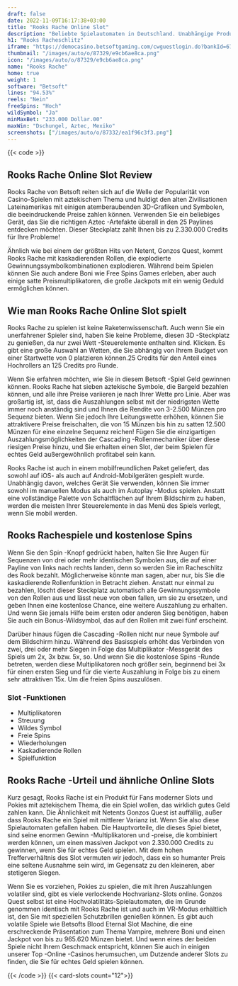 ```yaml
---
draft: false
date: 2022-11-09T16:17:38+03:00
title: "Rooks Rache Online Slot"
description: "Beliebte Spielautomaten in Deutschland. Unabhängige Produktbewertungen und exklusive Anmeldeangebote. Jetzt spielen!"
h1: "Rooks Racheschlitz"
iframe: "https://democasino.betsoftgaming.com/cwguestlogin.do?bankId=675&gameId=277"
thumbnail: "/images/auto/o/87329/e9cb6ae8ca.png"
icon: "/images/auto/o/87329/e9cb6ae8ca.png"
name: "Rooks Rache"
home: true
weight: 1
software: "Betsoft"
lines: "94.53%"
reels: "Nein"
freeSpins: "Hoch"
wildSymbol: "Ja"
minMaxBet: "233.000 Dollar.00"
maxWin: "Dschungel, Aztec, Mexiko"
screenshots: ["/images/auto/o/87332/ea1f96c3f3.png"]
---
```


{{< code >}}<h2>Rooks Rache Online Slot Review</h2><p>Rooks Rache von Betsoft reiten sich auf die Welle der Popularität von Casino-Spielen mit aztekischem Thema und huldigt den alten Zivilisationen Lateinamerikas mit einigen atemberaubenden 3D-Grafiken und Symbolen, die beeindruckende Preise zahlen können. Verwenden Sie ein beliebiges Gerät, das Sie die richtigen Aztec -Artefakte überall in den 25 Paylines entdecken möchten. Dieser Steckplatz zahlt Ihnen bis zu 2.330.000 Credits für Ihre Probleme!</p><p>Ähnlich wie bei einem der größten Hits von Netent, Gonzos Quest, kommt Rooks Rache mit kaskadierenden Rollen, die explodierte Gewinnungssymbolkombinationen explodieren. Während beim Spielen können Sie auch andere Boni wie Free Spins Games erleben, aber auch einige satte Preismultiplikatoren, die große Jackpots mit ein wenig Geduld ermöglichen können.</p><h2>Wie man Rooks Rache Online Slot spielt</h2><p>Rooks Rache zu spielen ist keine Raketenwissenschaft. Auch wenn Sie ein unerfahrener Spieler sind, haben Sie keine Probleme, diesen 3D -Steckplatz zu genießen, da nur zwei Wett -Steuerelemente enthalten sind. Klicken. Es gibt eine große Auswahl an Wetten, die Sie abhängig von Ihrem Budget von einer Startwette von 0 platzieren können.25 Credits für den Anteil eines Hochrollers an 125 Credits pro Runde.</p><p>Wenn Sie erfahren möchten, wie Sie in diesem Betsoft -Spiel Geld gewinnen können. Rooks Rache hat sieben aztekische Symbole, die Bargeld bezahlen können, und alle ihre Preise variieren je nach Ihrer Wette pro Linie. Aber was großartig ist, ist, dass die Auszahlungen selbst mit der niedrigsten Wette immer noch anständig sind und Ihnen die Rendite von 3-2.500 Münzen pro Sequenz bieten. Wenn Sie jedoch Ihre Leitungswette erhöhen, können Sie attraktivere Preise freischalten, die von 15 Münzen bis hin zu satten 12.500 Münzen für eine einzelne Sequenz reichen! Fügen Sie die einzigartigen Auszahlungsmöglichkeiten der Cascading -Rollenmechaniker über diese riesigen Preise hinzu, und Sie erhalten einen Slot, der beim Spielen für echtes Geld außergewöhnlich profitabel sein kann.</p><p>Rooks Rache ist auch in einem mobilfreundlichen Paket geliefert, das sowohl auf iOS- als auch auf Android-Mobilgeräten gespielt wurde. Unabhängig davon, welches Gerät Sie verwenden, können Sie immer sowohl im manuellen Modus als auch im Autoplay -Modus spielen. Anstatt eine vollständige Palette von Schaltflächen auf Ihrem Bildschirm zu haben, werden die meisten Ihrer Steuerelemente in das Menü des Spiels verlegt, wenn Sie mobil werden.</p><h2>Rooks Rachespiele und kostenlose Spins</h2><p>Wenn Sie den Spin -Knopf gedrückt haben, halten Sie Ihre Augen für Sequenzen von drei oder mehr identischen Symbolen aus, die auf einer Payline von links nach rechts landen, denn so werden Sie im Racheschlitz des Rook bezahlt. Möglicherweise könnte man sagen, aber nur, bis Sie die kaskadierende Rollenfunktion in Betracht ziehen. Anstatt nur einmal zu bezahlen, löscht dieser Steckplatz automatisch alle Gewinnungssymbole von den Rollen aus und lässt neue von oben fallen, um sie zu ersetzen, und geben Ihnen eine kostenlose Chance, eine weitere Auszahlung zu erhalten. Und wenn Sie jemals Hilfe beim ersten oder anderen Sieg benötigen, haben Sie auch ein Bonus-Wildsymbol, das auf den Rollen mit zwei fünf erscheint.</p><p>Darüber hinaus fügen die Cascading -Rollen nicht nur neue Symbole auf dem Bildschirm hinzu. Während des Basisspiels erhöht das Verbinden von zwei, drei oder mehr Siegen in Folge das Multiplikator -Messgerät des Spiels um 2x, 3x bzw. 5x, so. Und wenn Sie die kostenlose Spins -Runde betreten, werden diese Multiplikatoren noch größer sein, beginnend bei 3x für einen ersten Sieg und für die vierte Auszahlung in Folge bis zu einem sehr attraktiven 15x. Um die freien Spins auszulösen.</p><h3>
Slot -Funktionen</h3><ul>
<li></span>
Multiplikatoren</li>
<li></span>
Streuung</li>
<li></span>
Wildes Symbol</li>
<li></span>
Freie Spins</li>
<li></span>
Wiederholungen</li>
<li></span>
Kaskadierende Rollen</li>
<li></span>
Spielfunktion</li></ul><h2>Rooks Rache -Urteil und ähnliche Online Slots</h2><p>Kurz gesagt, Rooks Rache ist ein Produkt für Fans moderner Slots und Pokies mit aztekischem Thema, die ein Spiel wollen, das wirklich gutes Geld zahlen kann. Die Ähnlichkeit mit Netents Gonzos Quest ist auffällig, außer dass Rooks Rache ein Spiel mit mittlerer Varianz ist. Wenn Sie also diese Spielautomaten gefallen haben. Die Hauptvorteile, die dieses Spiel bietet, sind seine enormen Gewinn -Multiplikatoren und -preise, die kombiniert werden können, um einen massiven Jackpot von 2.330.000 Credits zu gewinnen, wenn Sie für echtes Geld spielen. Mit dem hohen Trefferverhältnis des Slot vermuten wir jedoch, dass ein so humanter Preis eine seltene Ausnahme sein wird, im Gegensatz zu den kleineren, aber stetigeren Siegen.</p><p>Wenn Sie es vorziehen, Pokies zu spielen, die mit ihren Auszahlungen volatiler sind, gibt es viele verlockende Hochvarianz-Slots online. Gonzos Quest selbst ist eine Hochvolatilitäts-Spielautomaten, die im Grunde genommen identisch mit Rooks Rache ist und auch im VR-Modus erhältlich ist, den Sie mit speziellen Schutzbrillen genießen können. Es gibt auch volatile Spiele wie Betsofts Blood Eternal Slot Machine, die eine erschreckende Präsentation zum Thema Vampire, mehrere Boni und einen Jackpot von bis zu 965.620 Münzen bietet. Und wenn eines der beiden Spiele nicht Ihrem Geschmack entspricht, können Sie auch in einigen unserer Top -Online -Casinos herumsuchen, um Dutzende anderer Slots zu finden, die Sie für echtes Geld spielen können.</p>{{< /code >}}
{{< card-slots count="12">}}